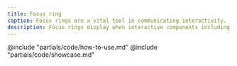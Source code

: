 ```yaml
---
title: Focus ring
caption: Focus rings are a vital tool in communicating interactivity.
description: Focus rings display when interactive components including links and buttons are focused by the user. They are a vital tool in communicating interactivity.
---
```


<section data-tab="Code">
  @include "partials/code/how-to-use.md"
  @include "partials/code/showcase.md"
</section>

